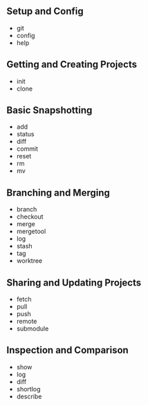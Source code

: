 ## Setup and Config
- git
- config
- help

## Getting and Creating Projects
- init
- clone

## Basic Snapshotting
- add
- status
- diff
- commit
- reset
- rm
- mv

## Branching and Merging
- branch
- checkout
- merge
- mergetool
- log
- stash
- tag
- worktree

## Sharing and Updating Projects
- fetch
- pull
- push
- remote
- submodule

## Inspection and Comparison
- show
- log
- diff
- shortlog
- describe
